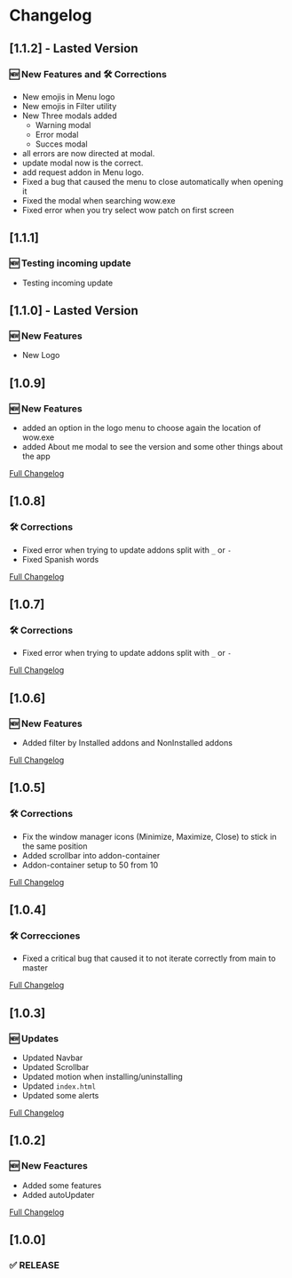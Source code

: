 # Changelog

## [1.1.2] - Lasted Version
### 🆕 New Features and 🛠️ Corrections
- New emojis in Menu logo
- New emojis in Filter utility
- New Three modals added
  - Warning modal
  - Error modal
  - Succes modal
- all errors are now directed at modal.
- update modal now is the correct.
- add request addon in Menu logo.
- Fixed a bug that caused the menu to close automatically when opening it
- Fixed the modal when searching wow.exe
- Fixed error when you try select wow patch on first screen
   

## [1.1.1]
### 🆕 Testing incoming update
- Testing incoming update

## [1.1.0] - Lasted Version
### 🆕 New Features
- New Logo

## [1.0.9]
### 🆕 New Features
- added an option in the logo menu to choose again the location of wow.exe
- added About me modal to see the version and some other things about the app

[Full Changelog](https://github.com/PentSec/MasterAddonManager/compare/v1.0.8...v1.0.9)

## [1.0.8]
### 🛠️ Corrections
- Fixed error when trying to update addons split with `_` or `-`
- Fixed Spanish words

[Full Changelog](https://github.com/PentSec/MasterAddonManager/compare/v1.0.7...v1.0.8)

## [1.0.7]
### 🛠️ Corrections
- Fixed error when trying to update addons split with `_` or `-`

[Full Changelog](https://github.com/PentSec/MasterAddonManager/compare/v1.0.6...v1.0.7)

## [1.0.6]
### 🆕 New Features
- Added filter by Installed addons and NonInstalled addons

[Full Changelog](https://github.com/PentSec/MasterAddonManager/compare/v1.0.5...v1.0.6)

## [1.0.5]
### 🛠️ Corrections
- Fix the window manager icons (Minimize, Maximize, Close) to stick in the same position
- Added scrollbar into addon-container
- Addon-container setup to 50 from 10

[Full Changelog](https://github.com/PentSec/MasterAddonManager/compare/v1.0.4...v1.0.5)

## [1.0.4]
### 🛠️ Correcciones
- Fixed a critical bug that caused it to not iterate correctly from main to master

[Full Changelog](https://github.com/PentSec/MasterAddonManager/compare/v1.0.3...v1.0.4)

## [1.0.3]
### 🆕 Updates
- Updated Navbar
- Updated Scrollbar
- Updated motion when installing/uninstalling
- Updated `index.html`
- Updated some alerts

[Full Changelog](https://github.com/PentSec/MasterAddonManager/compare/v1.0.2...v1.0.3)

## [1.0.2]
### 🆕 New Feactures
- Added some features
- Added autoUpdater

[Full Changelog](https://github.com/PentSec/MasterAddonManager/compare/v1.0.1...v1.0.2)

## [1.0.0]
### ✅ RELEASE
